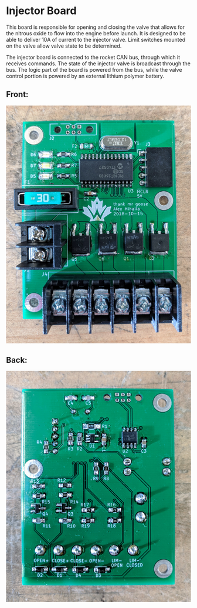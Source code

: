 # Injector Board

This board is responsible for opening and closing the valve that allows for the nitrous oxide to flow into the engine before launch. It is designed to be able to deliver 10A of current to the injector valve. Limit switches mounted on the valve allow valve state to be determined.

The injector board is connected to the rocket CAN bus, through which it receives commands. The state of the injector valve is broadcast through the bus. The logic part of the board is powered from the bus, while the valve control portion is powered by an external lithium polymer battery.



## Front:

![front of injector](/images/injector_front.jpg)

## Back:

![back of injector](/images/injector_back.jpg)
